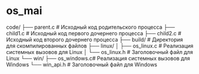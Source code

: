 # os_mai
code/
   ├── parent.c        # Исходный код родительского процесса
   ├── child1.c        # Исходный код первого дочернего процесса
   ├── child2.c        # Исходный код второго дочернего процесса
   ├── build/          # Директория для скомпилированных файлов
   ├── linux/
   │   ├── os_linux.c  # Реализация системных вызовов для Linux
   │   └── os_linux.h  # Заголовочный файл для Linux
   └── win/
       ├── os_windows.c# Реализация системных вызовов для Windows
       └── win_api.h   # Заголовочный файл для Windows